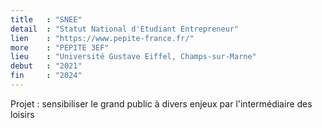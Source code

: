 ```yaml
---
title   : "SNEE"
detail  : "Statut National d'Etudiant Entrepreneur"
lien    : "https://www.pepite-france.fr/"
more    : "PEPITE 3EF"
lieu    : "Université Gustave Eiffel, Champs-sur-Marne"
debut   : "2021"
fin     : "2024"
---
```


Projet : sensibiliser le grand public à divers enjeux par l'intermédiaire des loisirs